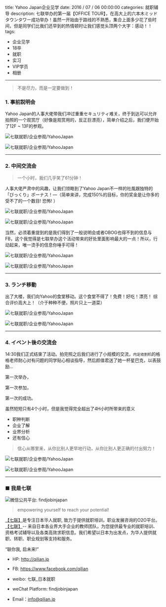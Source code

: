 title: Yahoo Japan企业见学
date: 2016 / 07 / 06 00:00:00
categories: 就职辅导
description: 七联举办的第一届【OFFICE TOUR】，在高大上的六本木ミッドタウンタワー成功举办！虽然一开始由于路线的不熟悉，集合上面多少花了些时间，但是同学们比我们还早到的热情顿时让我们感觉头顶两个大字：感动！！
tags:
-  企业见学
-  18卒
-  就职
-  实习
-  VIP学员
-  相册

---

<blockquote class="blockquote-center"> 不是尽力，而是一定要做到！ </blockquote>

### 1. 事前説明会
 
Yahoo Japan的人事大佬带我们冲过重重セキュリティ难关，终于到达可以允许拍照的一个观赏厅（好像是观赏用的，反正巨漂亮），简单介绍之后，我们便开始了12F ~ 13F的参观。

![七联就职/企业参观/YahooJapan](http://qilian.jp/image/blog_20160707_1.jpg)

![七联就职/企业参观/YahooJapan](http://qilian.jp/image/blog_20160707_2.jpg)


---

### 2. 中间交流会

> 一个小时，我们几乎笑了61分钟！

人事大佬严肃中的风趣，让我们领略到了Yahoo Japan不一样的社風跟独特的「びっくり」ボーナス！—（简单来讲，完成150%的目标，你的奖金是让你多的受不了的一个数目! 恐怖! ）

![七联就职/企业参观/YahooJapan](http://qilian.jp/image/blog_20160707_3.jpg)

![七联就职/企业参观/YahooJapan](http://qilian.jp/image/blog_20160707_9.jpg)

当然，必须着重提到的是我们得到了一般说明会或者OBOG也得不到的信息与FB，这个我觉得是七联举办这个活动带来的好处里面影响最大的一点！所以，行动起来，唯一烫手的信息你唾手可得！

![七联就职/企业参观/YahooJapan](http://qilian.jp/image/blog_20160707_4.jpg)

![七联就职/企业参观/YahooJapan](http://qilian.jp/image/blog_20160707_5.jpg)

---

### 3. ランチ移動

出了大楼，我们向Yahoo的食堂移动。这个食堂不得了！免费！好吃！漂亮！ 综合评价高大上！（介于种种不便，照片只上一道菜）

![七联就职/企业参观/YahooJapan](http://qilian.jp/image/blog_20160707_6.jpg)

![七联就职/企业参观/YahooJapan](http://qilian.jp/image/blog_20160707_7.jpg)


---

### 4. イベント後の交流会

14:30我们正式结束了活动。拍完照之后我们进行了小规模的交流，`内定收割机`的格格老师耐心对有问题的同学贴心相谈指导，然后颜值君送了她一杯星巴克，以表鼓励...

第一次举办，

第一次参加，

第一次的成功。

虽然短短只有4个小时，但是我觉得完全超出了4H小时所带来的意义

- 职种判断
- 企业了解
- 业界分析
- 还有信心

> 信心从哪里来，从你比别人更早地行动，从你比别人更正确的付出努力！

![七联就职/企业参观/YahooJapan](http://qilian.jp/image/blog_20160707_8.jpg)

![七联就职/企业参观/YahooJapan](http://qilian.jp/image/blog_20160707.jpg)

---

### ■ 我是七联

![微信公共平台: findjobinjapan](http://qilian.jp/image/banner_20151230_weixin.jpg)

> empowering yourself to reach your potential!

[【七联】](http://qilian.jp)是专注日本华人就职, 致力于提供就职培训，职业发展咨询的O2O平台。[【七联】](http://qilian.jp)-- 来自日本各业界大手企业的教师团队，为您提供最专业的就职培训、资格考试辅导以及各类高效求职信息。我们希望以日本为出发点，为华人提供就职、转职、职业规划等支持和服务。

“联你我, 启未来!”

- HP: http://qilian.jp

- FB: https://www.facebook.com/qilian

- weibo: 七联_日本就职﻿﻿

- weChat Platform: findjobinjapan

- Email：info@qilian.jp
